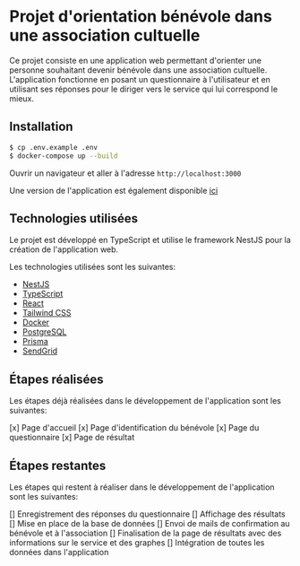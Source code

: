 # Projet d'orientation bénévole dans une association cultuelle

Ce projet consiste en une application web permettant d'orienter une personne souhaitant devenir bénévole dans une association cultuelle. L'application fonctionne en posant un questionnaire à l'utilisateur et en utilisant ses réponses pour le diriger vers le service qui lui correspond le mieux.

## Installation
```bash
$ cp .env.example .env
$ docker-compose up --build
```
Ouvrir un navigateur et aller à l'adresse `http://localhost:3000`

Une version de l'application est également disponible [ici](https://monservice.egliseiccaura.com/)

## Technologies utilisées

Le projet est développé en TypeScript et utilise le framework NestJS pour la création de l'application web.

Les technologies utilisées sont les suivantes:
- [NestJS](https://nestjs.com/)
- [TypeScript](https://www.typescriptlang.org/)
- [React](https://reactjs.org/)
- [Tailwind CSS](https://tailwindcss.com/)
- [Docker](https://www.docker.com/)
- [PostgreSQL](https://www.postgresql.org/)
- [Prisma](https://www.prisma.io/)
- [SendGrid](https://sendgrid.com/)

## Étapes réalisées

Les étapes déjà réalisées dans le développement de l'application sont les suivantes:

[x] Page d'accueil
[x] Page d'identification du bénévole
[x] Page du questionnaire
[x] Page de résultat

## Étapes restantes

Les étapes qui restent à réaliser dans le développement de l'application sont les suivantes:

[] Enregistrement des réponses du questionnaire
[] Affichage des résultats
[] Mise en place de la base de données
[] Envoi de mails de confirmation au bénévole et à l'association
[] Finalisation de la page de résultats avec des informations sur le service et des graphes
[] Intégration de toutes les données dans l'application
